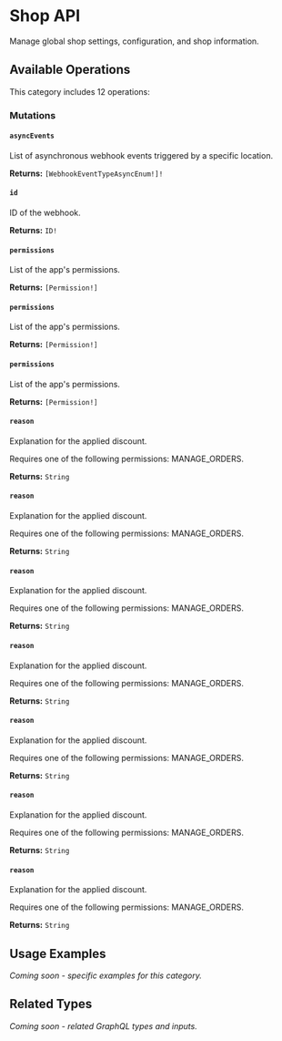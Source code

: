 # Shop API

Manage global shop settings, configuration, and shop information.

## Available Operations

This category includes 12 operations:

### Mutations

#### `asyncEvents`

List of asynchronous webhook events triggered by a specific location.

**Returns:** `[WebhookEventTypeAsyncEnum!]!`

#### `id`

ID of the webhook.

**Returns:** `ID!`

#### `permissions`

List of the app's permissions.

**Returns:** `[Permission!]`

#### `permissions`

List of the app's permissions.

**Returns:** `[Permission!]`

#### `permissions`

List of the app's permissions.

**Returns:** `[Permission!]`

#### `reason`

Explanation for the applied discount.
  
  Requires one of the following permissions: MANAGE_ORDERS.

**Returns:** `String`

#### `reason`

Explanation for the applied discount.
  
  Requires one of the following permissions: MANAGE_ORDERS.

**Returns:** `String`

#### `reason`

Explanation for the applied discount.
  
  Requires one of the following permissions: MANAGE_ORDERS.

**Returns:** `String`

#### `reason`

Explanation for the applied discount.
  
  Requires one of the following permissions: MANAGE_ORDERS.

**Returns:** `String`

#### `reason`

Explanation for the applied discount.
  
  Requires one of the following permissions: MANAGE_ORDERS.

**Returns:** `String`

#### `reason`

Explanation for the applied discount.
  
  Requires one of the following permissions: MANAGE_ORDERS.

**Returns:** `String`

#### `reason`

Explanation for the applied discount.
  
  Requires one of the following permissions: MANAGE_ORDERS.

**Returns:** `String`

## Usage Examples

*Coming soon - specific examples for this category.*

## Related Types

*Coming soon - related GraphQL types and inputs.*
